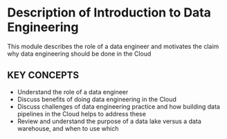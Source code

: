 # Description of Introduction to Data Engineering

This module describes the role of a data engineer and motivates the claim why data engineering should be done in the Cloud

## KEY CONCEPTS

* Understand the role of a data engineer
* Discuss benefits of doing data engineering in the Cloud
* Discuss challenges of data engineering practice and how building data pipelines in the Cloud helps to address these
* Review and understand the purpose of a data lake versus a data warehouse, and when to use which

